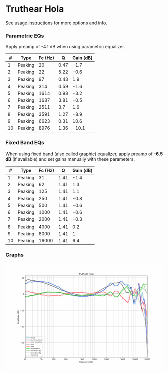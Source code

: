 # Truthear Hola
See [usage instructions](https://github.com/jaakkopasanen/AutoEq#usage) for more options and info.

### Parametric EQs
Apply preamp of -4.1 dB when using parametric equalizer.

|   # | Type    |   Fc (Hz) |    Q |   Gain (dB) |
|-----|---------|-----------|------|-------------|
|   1 | Peaking |        20 | 0.47 |        -1.7 |
|   2 | Peaking |        22 | 5.22 |        -0.6 |
|   3 | Peaking |        97 | 0.43 |         1.9 |
|   4 | Peaking |       314 | 0.59 |        -1.6 |
|   5 | Peaking |      1614 | 0.98 |        -3.2 |
|   6 | Peaking |      1687 | 3.81 |        -0.5 |
|   7 | Peaking |      2511 | 3.7  |         1.6 |
|   8 | Peaking |      3591 | 1.27 |        -8.9 |
|   9 | Peaking |      6623 | 0.31 |        10.6 |
|  10 | Peaking |      8976 | 1.36 |       -10.1 |

### Fixed Band EQs
When using fixed band (also called graphic) equalizer, apply preamp of **-6.5 dB** (if available) and set gains manually with these parameters.

|   # | Type    |   Fc (Hz) |    Q |   Gain (dB) |
|-----|---------|-----------|------|-------------|
|   1 | Peaking |        31 | 1.41 |        -1.4 |
|   2 | Peaking |        62 | 1.41 |         1.3 |
|   3 | Peaking |       125 | 1.41 |         1.1 |
|   4 | Peaking |       250 | 1.41 |        -0.8 |
|   5 | Peaking |       500 | 1.41 |        -0.6 |
|   6 | Peaking |      1000 | 1.41 |        -0.6 |
|   7 | Peaking |      2000 | 1.41 |        -0.3 |
|   8 | Peaking |      4000 | 1.41 |         0.2 |
|   9 | Peaking |      8000 | 1.41 |         1   |
|  10 | Peaking |     16000 | 1.41 |         6.4 |

### Graphs
![](./Truthear%20Hola.png)
